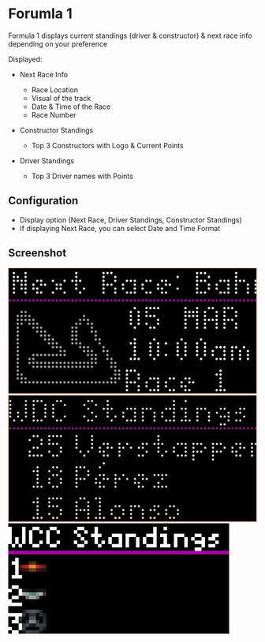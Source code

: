 # Forumla 1

Formula 1 displays current standings (driver & constructor) & next race info depending on your preference

Displayed:

- Next Race Info
  - Race Location
  - Visual of the track
  - Date & Time of the Race
  - Race Number

- Constructor Standings
  - Top 3 Constructors with Logo & Current Points

- Driver Standings
  - Top 3 Driver names with Points

## Configuration
- Display option (Next Race, Driver Standings, Constructor Standings)
- If displaying Next Race, you can select Date and Time Format 

## Screenshot

![](nextrace.jpg)
![](driver.jpg)
![](constructor.gif)
